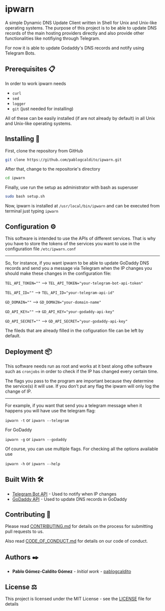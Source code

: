 # ipwarn

A simple Dynamic DNS Update Client written in Shell for Unix and Unix-like operating systems. The purpose of this project is to be able to update DNS records of the main hosting providers directly and also provide other functionalities like notifiying through Telegram.

For now it is able to update Godaddy's DNS records and notify using Telegram Bots.

## Prerequisites :clipboard:

In order to work ipwarn needs
* `curl`
* `sed`
* `logger`
* `git` (just needed for installing)

All of these can be easily installed (if are not already by default) in all Unix and Unix-like operating systems.

## Installing :wrench:

First, clone the repository from GitHub

```bash
git clone https://github.com/pablogcaldito/ipwarn.git
```
After that, change to the repositorie's directory

```bash
cd ipwarn
```
Finally, use run the setup as administrator with bash as superuser

```bash
sudo bash setup.sh
```
Now, ipwarn is installed at `/usr/local/bin/ipwarn` and can be executed from terminal just typing `ipwarn`
## Configuration :gear:
This software is intended to use the APIs of different services. That is why you have to store the tokens of the services you want to use in the configuration file `/etc/ipwarn.conf` 

---
So, for instance, if you want ipwarn to be able to update GoDaddy DNS records and send you a message via Telegram when the IP changes you should make these changes in the configuration file:

`TEL_API_TOKEN=""` --> `TEL_API_TOKEN="your-telegram-bot-api-token"`

`TEL_API_ID=""` --> `TEL_API_ID="your-telegram-api-id"`

`GD_DOMAIN=""` --> `GD_DOMAIN="your-domain-name"`

`GD_API_KEY=""` --> `GD_API_KEY="your-godaddy-api-key"`

`GD_API_SECRET=""` --> `GD_API_SECRET="your-godaddy-api-key"`

The fileds that are already filled in the cofiguration file can be left by default.

## Deployment :package:
This software needs run as root and works at it best along othe software such as `cronjobs` in order to check if the IP has changed every certain time.

The flags you pass to the program are important because they determine the service(s) it will use. If you don't put any flag the ipwarn will only log the change of IP.

---
For example, if you want that send you a telegram message when it happens you will have use the telegram flag:

`ipwarn -t` or `ipwarn --telegram`

For GoDaddy 

`ipwarn -g` or `ipwarn --godaddy`

Of course, you can use multiple flags. For checking all the options available use

`ipwarn -h` or `ipwarn --help`

## Built With :hammer_and_wrench:	

* [Telegram Bot API](https://core.telegram.org/bots/apis) - Used to notify when IP changes
* [GoDaddy API](https://developer.godaddy.com/) - Used to update DNS records in GoDaddy

## Contributing :handshake:

Please read [CONTRIBUTING.md](https://github.com/pablogcaldito/ipwarn/blob/master/CONTRIBUTING.md) for details on the process for submitting pull requests to us.

Also read [CODE_OF_CONDUCT.md](https://github.com/pablogcaldito/ipwarn/blob/master/CODE_OF_CONDUCT.md) for details on our code of conduct.

## Authors :black_nib:

* **Pablo Gómez-Caldito Gómez** - *Initial work* - [pablogcaldito](https://github.com/pablogcaldito)


## License :balance_scale:
This project is licensed under the MIT License - see the [LICENSE](https://github.com/pablogcaldito/ipwarn/blob/master/LICENSE) file for details

